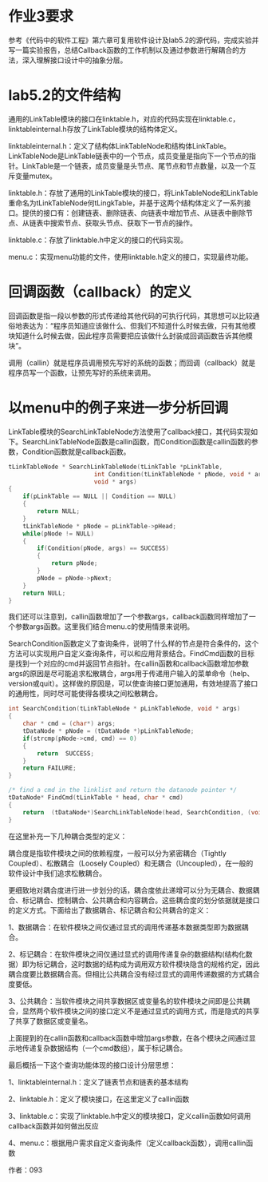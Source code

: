 # 作业3要求

参考《代码中的软件工程》第六章可复用软件设计及lab5.2的源代码，完成实验并写一篇实验报告，总结Callback函数的工作机制以及通过参数进行解耦合的方法，深入理解接口设计中的抽象分层。



# lab5.2的文件结构

通用的LinkTable模块的接口在linktable.h，对应的代码实现在linktable.c，linktableinternal.h存放了LinkTable模块的结构体定义。

linktableinternal.h：定义了结构体LinkTableNode和结构体LinkTable。LinkTableNode是LinkTable链表中的一个节点，成员变量是指向下一个节点的指针。LinkTable是一个链表，成员变量是头节点、尾节点和节点数量，以及一个互斥变量mutex。

linktable.h：存放了通用的LinkTable模块的接口，将LinkTableNode和LinkTable重命名为tLinkTableNode何tLingkTable，并基于这两个结构体定义了一系列接口。提供的接口有：创建链表、删除链表、向链表中增加节点、从链表中删除节点、从链表中搜索节点、获取头节点、获取下一节点的操作。

linktable.c：存放了linktable.h中定义的接口的代码实现。

menu.c：实现menu功能的文件，使用linktable.h定义的接口，实现最终功能。



# 回调函数（callback）的定义

回调函数是指一段以参数的形式传递给其他代码的可执行代码，其思想可以比较通俗地表达为：“程序员知道应该做什么、但我们不知道什么时候去做，只有其他模块知道什么时候去做，因此程序员需要把应该做什么封装成回调函数告诉其他模块”。

调用（callin）就是程序员调用预先写好的系统的函数；而回调（callback）就是程序员写一个函数，让预先写好的系统来调用。



# 以menu中的例子来进一步分析回调

LinkTable模块的SearchLinkTableNode方法使用了callback接口，其代码实现如下。SearchLinkTableNode函数是callin函数，而Condition函数是callin函数的参数，Condition函数就是callback函数。

```c
tLinkTableNode * SearchLinkTableNode(tLinkTable *pLinkTable, 
                        int Condition(tLinkTableNode * pNode, void * args),
                        void * args)
{
    if(pLinkTable == NULL || Condition == NULL)
    {
        return NULL;
    }
    tLinkTableNode * pNode = pLinkTable->pHead;
    while(pNode != NULL)
    {    
        if(Condition(pNode, args) == SUCCESS)
        {
            return pNode;				    
        }
        pNode = pNode->pNext;
    }
    return NULL;
}
```

我们还可以注意到，callin函数增加了一个参数args，callback函数同样增加了一个参数args函数。这里我们结合menu.c的使用情景来说明。

SearchCondition函数定义了查询条件，说明了什么样的节点是符合条件的，这个方法可以实现用户自定义查询条件，可以和应用背景结合。FindCmd函数的目标是找到一个对应的cmd并返回节点指针。在callin函数和callback函数增加参数args的原因是尽可能追求松散耦合，args用于传递用户输入的菜单命令（help、version或quit）。这样做的原因是，可以使查询接口更加通用，有效地提高了接口的通用性，同时尽可能使得各模块之间松散耦合。

```c
int SearchCondition(tLinkTableNode * pLinkTableNode, void * args)
{
    char * cmd = (char*) args;
    tDataNode * pNode = (tDataNode *)pLinkTableNode;
    if(strcmp(pNode->cmd, cmd) == 0)
    {
        return  SUCCESS;  
    }
    return FAILURE;	       
}

/* find a cmd in the linklist and return the datanode pointer */
tDataNode* FindCmd(tLinkTable * head, char * cmd)
{
    return  (tDataNode*)SearchLinkTableNode(head, SearchCondition, (void*)cmd);
}
```

在这里补充一下几种耦合类型的定义：

耦合度是指软件模块之间的依赖程度，一般可以分为紧密耦合（Tightly Coupled）、松散耦合（Loosely Coupled）和无耦合（Uncoupled），在一般的软件设计中我们追求松散耦合。

更细致地对耦合度进行进一步划分的话，耦合度依此递增可以分为无耦合、数据耦合、标记耦合、控制耦合、公共耦合和内容耦合。这些耦合度的划分依据就是接口的定义方式。下面给出了数据耦合、标记耦合和公共耦合的定义：

1、数据耦合：在软件模块之间仅通过显式的调用传递基本数据类型即为数据耦合。

2、标记耦合：在软件模块之间仅通过显式的调用传递复杂的数据结构(结构化数据）即为标记耦合，这时数据的结构成为调用双方软件模块隐含的规格约定，因此耦合度要比数据耦合高。但相比公共耦合没有经过显式的调用传递数据的方式耦合度要低。

3、公共耦合：当软件模块之间共享数据区或变量名的软件模块之间即是公共耦合，显然两个软件模块之间的接口定义不是通过显式的调用方式，而是隐式的共享了共享了数据区或变量名。

上面提到的在callin函数和callback函数中增加args参数，在各个模块之间通过显示地传递复杂数据结构（一个cmd数组），属于标记耦合。

最后概括一下这个查询功能体现的接口设计分层思想：

1、linktableinternal.h：定义了链表节点和链表的基本结构

2、linktable.h：定义了模块接口，在这里定义了callin函数

3、linktable.c：实现了linktable.h中定义的模块接口，定义callin函数如何调用callback函数并如何做出反应

4、menu.c：根据用户需求自定义查询条件（定义callback函数），调用callin函数





作者：093